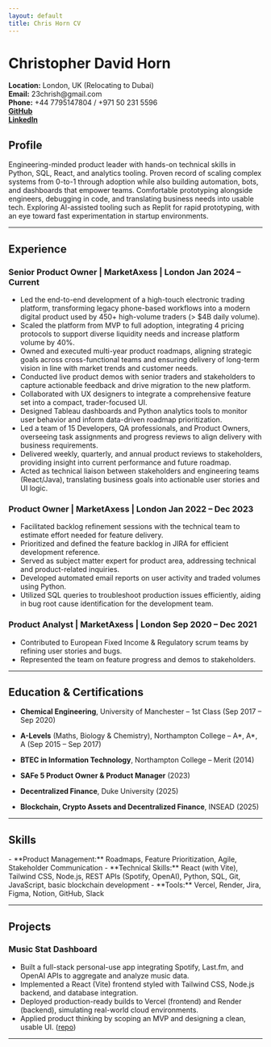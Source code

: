 ```yaml
---
layout: default
title: Chris Horn CV
---
```


<h1 class="cv-name">Christopher David Horn</h1>
<div class="cv-contact">
  <div class="cv-contact-row">
  <div><strong>Location:</strong> London, UK (Relocating to Dubai)</div>
  <div><strong>Email:</strong> 23chrish@gmail.com</div>
  <div><strong>Phone:</strong> +44 7795147804 / +971 50 231 5596</div>
  <div><a href="https://github.com/23chorn/" class="cv-link"><strong>GitHub</strong></a></div>
  <div><a href="https://www.linkedin.com/in/christopher-horn-19a795151/" class="cv-link"><strong>LinkedIn</strong></a></div>
  </div>
</div>

<h2 class="cv-section-header">Profile</h2>
Engineering-minded product leader with hands-on technical skills in Python, SQL, React, and analytics tooling. Proven record of scaling complex systems from 0-to-1 through adoption while also building automation, bots, and dashboards that empower teams. Comfortable prototyping alongside engineers, debugging in code, and translating business needs into usable tech. Exploring AI-assisted tooling such as Replit for rapid prototyping, with an eye toward fast experimentation in startup environments.

---

<h2 class="cv-section-header">Experience</h2>

### <span class="cv-job-title">Senior Product Owner</span> | MarketAxess | London <span class="cv-job-date">Jan 2024 – Current</span>
- Led the end-to-end development of a high-touch electronic trading platform, transforming legacy phone-based workflows into a modern digital product used by 450+ high-volume traders (> $4B daily volume).  
- Scaled the platform from MVP to full adoption, integrating 4 pricing protocols to support diverse liquidity needs and increase platform volume by 40%.  
- Owned and executed multi-year product roadmaps, aligning strategic goals across cross-functional teams and ensuring delivery of long-term vision in line with market trends and customer needs.  
- Conducted live product demos with senior traders and stakeholders to capture actionable feedback and drive migration to the new platform.  
- Collaborated with UX designers to integrate a comprehensive feature set into a compact, trader-focused UI.  
- Designed Tableau dashboards and Python analytics tools to monitor user behavior and inform data-driven roadmap prioritization.  
- Led a team of 15 Developers, QA professionals, and Product Owners, overseeing task assignments and progress reviews to align delivery with business requirements.  
- Delivered weekly, quarterly, and annual product reviews to stakeholders, providing insight into current performance and future roadmap.  
- Acted as technical liaison between stakeholders and engineering teams (React/Java), translating business goals into actionable user stories and UI logic.   

### <span class="cv-job-title">Product Owner</span> | MarketAxess | London <span class="cv-job-date">Jan 2022 – Dec 2023</span>
- Facilitated backlog refinement sessions with the technical team to estimate effort needed for feature delivery.  
- Prioritized and defined the feature backlog in JIRA for efficient development reference.  
- Served as subject matter expert for product area, addressing technical and product-related inquiries.  
- Developed automated email reports on user activity and traded volumes using Python.  
- Utilized SQL queries to troubleshoot production issues efficiently, aiding in bug root cause identification for the development team.

### <span class="cv-job-title">Product Analyst</span> | MarketAxess | London <span class="cv-job-date">Sep 2020 – Dec 2021</span>
- Contributed to European Fixed Income & Regulatory scrum teams by refining user stories and bugs.  
- Represented the team on feature progress and demos to stakeholders.

---

<h2 class="cv-section-header">Education & Certifications</h2>

- **Chemical Engineering**, University of Manchester – 1st Class (Sep 2017 – Sep 2020)  
- **A-Levels** (Maths, Biology & Chemistry), Northampton College – A\*, A\*, A (Sep 2015 – Sep 2017)  
- **BTEC in Information Technology**, Northampton College – Merit (2014) 

- **SAFe 5 Product Owner & Product Manager** (2023)  
- **Decentralized Finance**, Duke University (2025)  
- **Blockchain, Crypto Assets and Decentralized Finance**, INSEAD (2025)

---

<h2 class="cv-section-header">Skills</h2>
- **Product Management:** Roadmaps, Feature Prioritization, Agile, Stakeholder Communication  
- **Technical Skills:** React (with Vite), Tailwind CSS, Node.js, REST APIs (Spotify, OpenAI), Python, SQL, Git, JavaScript, basic blockchain development  
- **Tools:** Vercel, Render, Jira, Figma, Notion, GitHub, Slack

---

<h2 class="cv-section-header">Projects</h2>

### Music Stat Dashboard
- Built a full-stack personal-use app integrating Spotify, Last.fm, and OpenAI APIs to aggregate and analyze music data.  
- Implemented a React (Vite) frontend styled with Tailwind CSS, Node.js backend, and database integration.  
- Deployed production-ready builds to Vercel (frontend) and Render (backend), simulating real-world cloud environments.  
- Applied product thinking by scoping an MVP and designing a clean, usable UI. ([repo](https://github.com/23chorn/my-music-dashboard))

---
